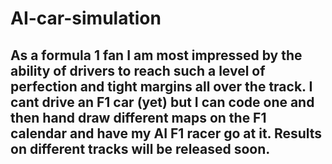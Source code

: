 # AI-car-simulation
## As a formula 1 fan I am most impressed by the ability of drivers to reach such a level of perfection and tight margins all over the track. I cant drive an F1 car (yet) but I can code one and then hand draw different maps on the F1 calendar and have my AI F1 racer go at it. Results on different tracks will be released soon.
